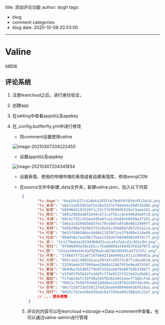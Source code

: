 title: 添加评论功能
author: dogh
tags:
  - blog
  - comment
categories:
  - blog
date: 2020-10-08 20:53:00
---
# Valine

[valine](https://valine.js.org/quickstart.html)

## 评论系统

1. 注册leancloud之后，进行身份验证，

2. 创建app

3. 在setting中查看appid以及appkey

4. 在_config.buttferfly.yml中进行修改

   - 将comment设置使用valine

   ![image-20210307204222450](https://hhl-pic.oss-cn-hangzhou.aliyuncs.com/myblog-pic/image-20210307204222450.png)

   - 设置appid以及appkey

   ![image-20210307204341834](https://hhl-pic.oss-cn-hangzhou.aliyuncs.com/myblog-pic/image-20210307204341834.png)

   - 设置表情，使用的哔哩哔哩的表情或者自建表情库，修改emojiCDN

   - 在source文件中新建_data文件夹，新建valine.json，加入以下内容

     ```json
      {
             "tv_doge": "6ea59c827c414b4a2955fe79e0f6fd3dcd515e24.png",
             "tv_亲亲": "a8111ad55953ef5e3be3327ef94eb4a39d535d06.png",
             "tv_偷笑": "bb690d4107620f1c15cff29509db529a73aee261.png",
             "tv_再见": "180129b8ea851044ce71caf55cc8ce44bd4a4fc8.png",
             "tv_冷漠": "b9cbc755c2b3ee43be07ca13de84e5b699a3f101.png",
             "tv_发怒": "34ba3cd204d5b05fec70ce08fa9fa0dd612409ff.png",
             "tv_发财": "34db290afd2963723c6eb3c4560667db7253a21a.png",
             "tv_可爱": "9e55fd9b500ac4b96613539f1ce2f9499e314ed9.png",
             "tv_吐血": "09dd16a7aa59b77baa1155d47484409624470c77.png",
             "tv_呆": "fe1179ebaa191569b0d31cecafe7a2cd1c951c9d.png",
             "tv_呕吐": "9f996894a39e282ccf5e66856af49483f81870f3.png",
             "tv_困": "241ee304e44c0af029adceb294399391e4737ef2.png",
             "tv_坏笑": "1f0b87f731a671079842116e0991c91c2c88645a.png",
             "tv_大佬": "093c1e2c490161aca397afc45573c877cdead616.png",
             "tv_大哭": "23269aeb35f99daee28dda129676f6e9ea87934f.png",
             "tv_委屈": "d04dba7b5465779e9755d2ab6f0a897b9b33bb77.png",
             "tv_害羞": "a37683fb5642fa3ddfc7f4e5525fd13e42a2bdb1.png",
             "tv_尴尬": "7cfa62dafc59798a3d3fb262d421eeeff166cfa4.png",
             "tv_微笑": "70dc5c7b56f93eb61bddba11e28fb1d18fddcd4c.png",
             "tv_思考": "90cf159733e558137ed20aa04d09964436f618a1.png",
             "tv_惊吓": "0d15c7e2ee58e935adc6a7193ee042388adc22af.png"
             // ... 更多表情
         } 
     ```

     5. 评论的内容可以在leancloud->storage->Data->comment中查看，也可以通过valine-admin进行管理

